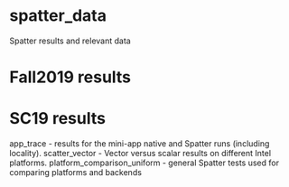 # spatter_data
Spatter results and relevant data

Fall2019 results
================

SC19 results
============
app_trace - results for the mini-app native and Spatter runs (including locality).
scatter_vector - Vector versus scalar results on different Intel platforms.
platform_comparison_uniform - general Spatter tests used for comparing platforms and backends 
